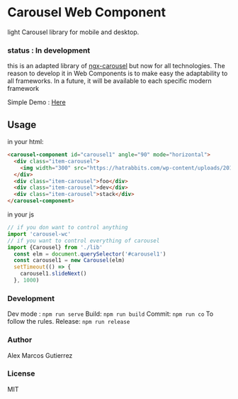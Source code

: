 # Carousel Web Component

light Carousel library for mobile and desktop.

### status : In development

this is an adapted library of [ngx-carousel](https://github.com/kappys1/ngx-carousel) but now for all technologies.
The reason to develop it in Web Components is to make easy the adaptability to all frameworks.
In a future, it will be available to each specific modern framework

Simple Demo : [Here](carousel-web-component.vercel.app)
## Usage


in your html:

```html
<carousel-component id="carousel1" angle="90" mode="horizontal">
  <div class="item-carousel">
    <img width="300" src="https://hatrabbits.com/wp-content/uploads/2017/01/random.jpg"/>
  </div>
  <div class="item-carousel">foo</div>
  <div class="item-carousel">dev</div>
  <div class="item-carousel">stack</div>
</carousel-component>
```

in your js
```js
// if you don want to control anything
import 'carousel-wc'
// if you want to control everything of carousel
import {Carousel} from './lib'
  const elm = document.querySelector('#carousel1')
  const carousel1 = new Carousel(elm)
  setTimeout(() => {
    carousel1.slideNext()
  }, 1000)
```

### Development

Dev mode : ```npm run serve```
Build: ```npm run build```
Commit: ```npm run co```  To follow the rules.
Release: ```npm run release```



### Author
Alex Marcos Gutierrez

### License
MIT

